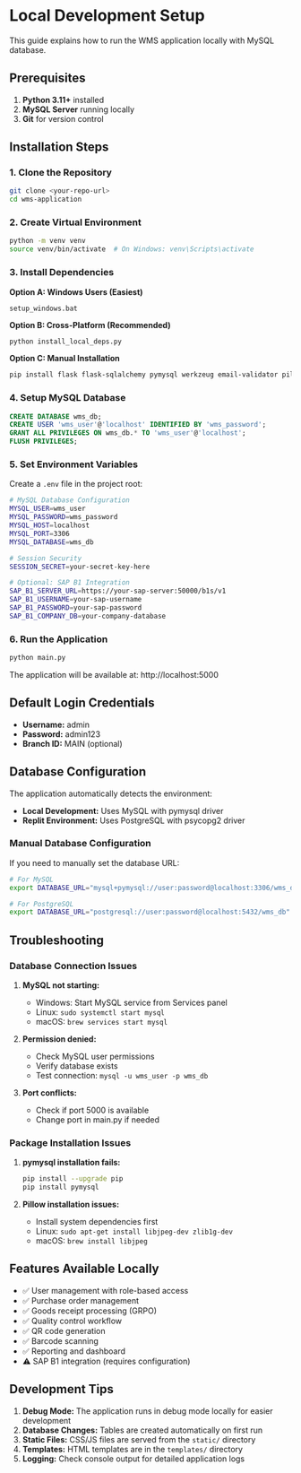 # Local Development Setup

This guide explains how to run the WMS application locally with MySQL database.

## Prerequisites

1. **Python 3.11+** installed
2. **MySQL Server** running locally
3. **Git** for version control

## Installation Steps

### 1. Clone the Repository
```bash
git clone <your-repo-url>
cd wms-application
```

### 2. Create Virtual Environment
```bash
python -m venv venv
source venv/bin/activate  # On Windows: venv\Scripts\activate
```

### 3. Install Dependencies

**Option A: Windows Users (Easiest)**
```batch
setup_windows.bat
```

**Option B: Cross-Platform (Recommended)**
```bash
python install_local_deps.py
```

**Option C: Manual Installation**
```bash
pip install flask flask-sqlalchemy pymysql werkzeug email-validator pillow pyjwt qrcode requests sqlalchemy gunicorn
```

### 4. Setup MySQL Database
```sql
CREATE DATABASE wms_db;
CREATE USER 'wms_user'@'localhost' IDENTIFIED BY 'wms_password';
GRANT ALL PRIVILEGES ON wms_db.* TO 'wms_user'@'localhost';
FLUSH PRIVILEGES;
```

### 5. Set Environment Variables

Create a `.env` file in the project root:
```bash
# MySQL Database Configuration
MYSQL_USER=wms_user
MYSQL_PASSWORD=wms_password
MYSQL_HOST=localhost
MYSQL_PORT=3306
MYSQL_DATABASE=wms_db

# Session Security
SESSION_SECRET=your-secret-key-here

# Optional: SAP B1 Integration
SAP_B1_SERVER_URL=https://your-sap-server:50000/b1s/v1
SAP_B1_USERNAME=your-sap-username
SAP_B1_PASSWORD=your-sap-password
SAP_B1_COMPANY_DB=your-company-database
```

### 6. Run the Application
```bash
python main.py
```

The application will be available at: http://localhost:5000

## Default Login Credentials

- **Username:** admin
- **Password:** admin123
- **Branch ID:** MAIN (optional)

## Database Configuration

The application automatically detects the environment:

- **Local Development:** Uses MySQL with pymysql driver
- **Replit Environment:** Uses PostgreSQL with psycopg2 driver

### Manual Database Configuration

If you need to manually set the database URL:

```bash
# For MySQL
export DATABASE_URL="mysql+pymysql://user:password@localhost:3306/wms_db"

# For PostgreSQL
export DATABASE_URL="postgresql://user:password@localhost:5432/wms_db"
```

## Troubleshooting

### Database Connection Issues

1. **MySQL not starting:**
   - Windows: Start MySQL service from Services panel
   - Linux: `sudo systemctl start mysql`
   - macOS: `brew services start mysql`

2. **Permission denied:**
   - Check MySQL user permissions
   - Verify database exists
   - Test connection: `mysql -u wms_user -p wms_db`

3. **Port conflicts:**
   - Check if port 5000 is available
   - Change port in main.py if needed

### Package Installation Issues

1. **pymysql installation fails:**
   ```bash
   pip install --upgrade pip
   pip install pymysql
   ```

2. **Pillow installation issues:**
   - Install system dependencies first
   - Linux: `sudo apt-get install libjpeg-dev zlib1g-dev`
   - macOS: `brew install libjpeg`

## Features Available Locally

- ✅ User management with role-based access
- ✅ Purchase order management
- ✅ Goods receipt processing (GRPO)
- ✅ Quality control workflow
- ✅ QR code generation
- ✅ Barcode scanning
- ✅ Reporting and dashboard
- ⚠️ SAP B1 integration (requires configuration)

## Development Tips

1. **Debug Mode:** The application runs in debug mode locally for easier development
2. **Database Changes:** Tables are created automatically on first run
3. **Static Files:** CSS/JS files are served from the `static/` directory
4. **Templates:** HTML templates are in the `templates/` directory
5. **Logging:** Check console output for detailed application logs
